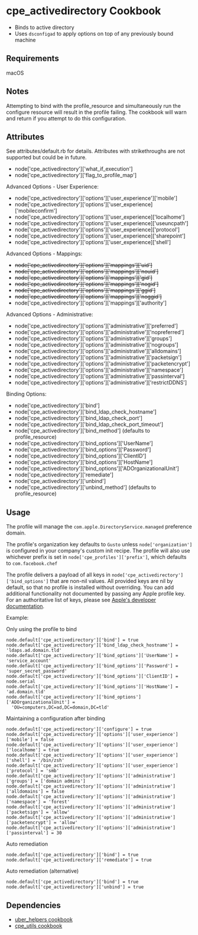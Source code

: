 cpe_activedirectory Cookbook
=========================
- Binds to active directory
- Uses `dsconfigad` to apply options on top of any previously bound machine


Requirements
------------
macOS

Notes
------------
Attempting to bind with the profile_resource and simultaneously run the
configure resource will result in the profile failing. The cookbook
will warn and return if you attempt to do this configuration.

Attributes
----------
See attributes/default.rb for details. Attributes with strikethroughs are not
supported but could be in future.

* node['cpe_activedirectory']['what_if_execution']
* node['cpe_activedirectory']['flag_to_profile_map']

Advanced Options - User Experience:
* node['cpe_activedirectory']['options']['user_experience']['mobile']
* node['cpe_activedirectory']['options']['user_experience]['mobileconfirm']
* node['cpe_activedirectory']['options']['user_experience]['localhome']
* node['cpe_activedirectory']['options']['user_experience]['useuncpath']
* node['cpe_activedirectory']['options']['user_experience]['protocol']
* node['cpe_activedirectory']['options']['user_experience]['sharepoint']
* node['cpe_activedirectory']['options']['user_experience]['shell']

Advanced Options - Mappings:
* ~~node['cpe_activedirectory']['options']['mappings']['uid']~~
* ~~node['cpe_activedirectory']['options']['mappings']['nouid']~~
* ~~node['cpe_activedirectory']['options']['mappings']['gid']~~
* ~~node['cpe_activedirectory']['options']['mappings']['nogid']~~
* ~~node['cpe_activedirectory']['options']['mappings']['ggid']~~
* ~~node['cpe_activedirectory']['options']['mappings']['noggid']~~
* node['cpe_activedirectory']['options']['mappings']['authority']

Advanced Options - Administrative:
* node['cpe_activedirectory']['options']['administrative']['preferred']
* node['cpe_activedirectory']['options']['administrative']['nopreferred']
* node['cpe_activedirectory']['options']['administrative']['groups']
* node['cpe_activedirectory']['options']['administrative']['nogroups']
* node['cpe_activedirectory']['options']['administrative']['alldomains']
* node['cpe_activedirectory']['options']['administrative']['packetsign']
* node['cpe_activedirectory']['options']['administrative']['packetencrypt']
* node['cpe_activedirectory']['options']['administrative']['namespace']
* node['cpe_activedirectory']['options']['administrative']['passinterval']
* node['cpe_activedirectory']['options']['administrative']['restrictDDNS']

Binding Options:
* node['cpe_activedirectory']['bind']
* node['cpe_activedirectory']['bind_ldap_check_hostname']
* node['cpe_activedirectory']['bind_ldap_check_port']
* node['cpe_activedirectory']['bind_ldap_check_port_timeout']
* node['cpe_activedirectory']['bind_method'] (defaults to profile_resource)
* node['cpe_activedirectory']['bind_options']['UserName']
* node['cpe_activedirectory']['bind_options']['Password']
* node['cpe_activedirectory']['bind_options']['ClientID']
* node['cpe_activedirectory']['bind_options']['HostName']
* node['cpe_activedirectory']['bind_options']['ADOrganizationalUnit']
* node['cpe_activedirectory']['remediate']
* node['cpe_activedirectory']['unbind']
* node['cpe_activedirectory']['unbind_method'] (defaults to profile_resource)

Usage
-----
The profile will manage the `com.apple.DirectoryService.managed` preference domain.

The profile's organization key defaults to `Gusto` unless `node['organization']` is
configured in your company's custom init recipe. The profile will also use
whichever prefix is set in `node['cpe_profiles']['prefix']`, which defaults to `com.facebook.chef`

The profile delivers a payload of all keys in `node['cpe_activedirectory']['bind_options']`
that are non-nil values.  All provided keys are nil by default, so that no profile is
installed without overriding. You can add additional functionality not documented by
passing any Apple profile key. For an authoritative list of keys,
please see [Apple's developer documentation](https://developer.apple.com/documentation/devicemanagement/directoryservice?language=objc).


Example:

Only using the profile to bind

```
node.default['cpe_activedirectory']['bind'] = true
node.default['cpe_activedirectory']['bind_ldap_check_hostname'] = 'ldaps.ad.domain.tld'
node.default['cpe_activedirectory']['bind_options']['UserName'] = 'service_account'
node.default['cpe_activedirectory']['bind_options']['Password'] = 'super_secret_password'
node.default['cpe_activedirectory']['bind_options']['ClientID'] = node.serial
node.default['cpe_activedirectory']['bind_options']['HostName'] = 'ad.domain.tld'
node.default['cpe_activedirectory']['bind_options']['ADOrganizationalUnit'] =
  'OU=computers,DC=ad,DC=domain,DC=tld'
```

Maintaining a configuration after binding

```
node.default['cpe_activedirectory']['configure'] = true
node.default['cpe_activedirectory']['options']['user_experience']['mobile'] = false
node.default['cpe_activedirectory']['options']['user_experience']['localhome'] = true
node.default['cpe_activedirectory']['options']['user_experience']['shell'] = '/bin/zsh'
node.default['cpe_activedirectory']['options']['user_experience']['protocol'] = 'smb'
node.default['cpe_activedirectory']['options']['administrative']['groups'] = ['domain admins']
node.default['cpe_activedirectory']['options']['administrative']['alldomains'] = false
node.default['cpe_activedirectory']['options']['administrative']['namespace'] = 'forest'
node.default['cpe_activedirectory']['options']['administrative']['packetsign'] = 'allow'
node.default['cpe_activedirectory']['options']['administrative']['packetencrypt'] = 'allow'
node.default['cpe_activedirectory']['options']['administrative']['passinterval'] = 30
```

Auto remediation

```
node.default['cpe_activedirectory']['bind'] = true
node.default['cpe_activedirectory']['remediate'] = true
```

Auto remediation (alternative)

```
node.default['cpe_activedirectory']['bind'] = true
node.default['cpe_activedirectory']['unbind'] = true
```

Dependencies
----------
* [uber_helpers cookbook](https://github.com/uber/cpe-chef-cookbooks)
* [cpe_utils cookbook](https://github.com/facebook/IT-CPE)
